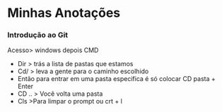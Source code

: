 # Minhas Anotações

### Introdução ao Git

Acesso> windows depois CMD

- Dir > trás a lista de pastas que estamos
- Cd/ > leva a gente para o caminho escolhido
- Então para entrar em uma pasta especifica é só colocar CD pasta + Enter
- CD .. > Você volta uma pasta
- Cls >Para limpar o prompt ou crt + l

